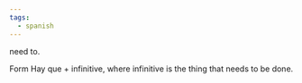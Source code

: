 ```yaml
---
tags:
  - spanish
---
```


need to.

Form Hay que + infinitive, where infinitive is the thing that needs to be done.
